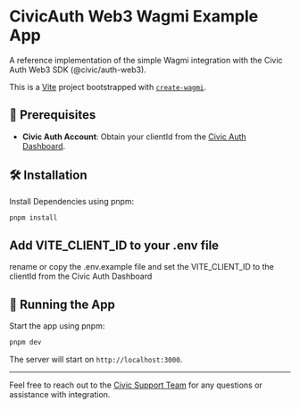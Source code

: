 # CivicAuth Web3 Wagmi Example App

A reference implementation of the simple Wagmi integration with the Civic Auth Web3 SDK (@civic/auth-web3).

This is a [Vite](https://vitejs.dev) project bootstrapped with [`create-wagmi`](https://github.com/wevm/wagmi/tree/main/packages/create-wagmi).

## 🚀 Prerequisites

- **Civic Auth Account**: Obtain your clientId from the [Civic Auth Dashboard](https://auth.civic.com/dashboard).

## 🛠 Installation

Install Dependencies using pnpm:

```bash
pnpm install
```

## Add VITE_CLIENT_ID to your .env file
rename or copy the .env.example file and set the VITE_CLIENT_ID to the clientId from the Civic Auth Dashboard

## 🏃 Running the App

Start the app using pnpm:

```bash
pnpm dev
```

The server will start on `http://localhost:3000`.

---

Feel free to reach out to the [Civic Support Team](mailto:support@civic.com) for any questions or assistance with integration.
